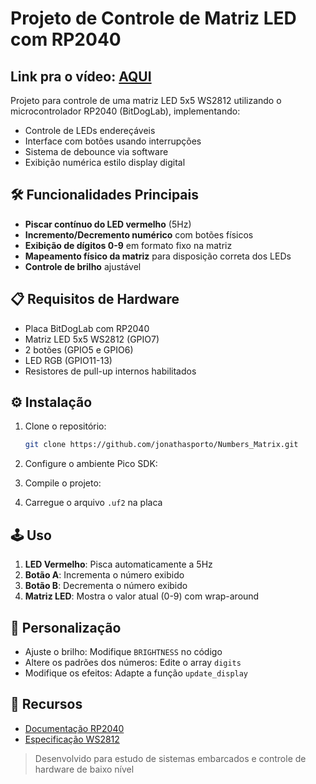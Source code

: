 # Projeto de Controle de Matriz LED com RP2040

## Link pra o vídeo: [AQUI](https://youtu.be/SnG9bbeV3jY)

Projeto para controle de uma matriz LED 5x5 WS2812 utilizando o microcontrolador RP2040 (BitDogLab), implementando:
- Controle de LEDs endereçáveis
- Interface com botões usando interrupções
- Sistema de debounce via software
- Exibição numérica estilo display digital

## 🛠️ Funcionalidades Principais
- **Piscar contínuo do LED vermelho** (5Hz)
- **Incremento/Decremento numérico** com botões físicos
- **Exibição de dígitos 0-9** em formato fixo na matriz
- **Mapeamento físico da matriz** para disposição correta dos LEDs
- **Controle de brilho** ajustável

## 📋 Requisitos de Hardware
- Placa BitDogLab com RP2040
- Matriz LED 5x5 WS2812 (GPIO7)
- 2 botões (GPIO5 e GPIO6)
- LED RGB (GPIO11-13)
- Resistores de pull-up internos habilitados

## ⚙️ Instalação
1. Clone o repositório:
    ```bash
    git clone https://github.com/jonathasporto/Numbers_Matrix.git
    ```

2. Configure o ambiente Pico SDK:
    
3. Compile o projeto:

4. Carregue o arquivo `.uf2` na placa

## 🕹️ Uso
1. **LED Vermelho**: Pisca automaticamente a 5Hz
2. **Botão A**: Incrementa o número exibido
3. **Botão B**: Decrementa o número exibido
4. **Matriz LED**: Mostra o valor atual (0-9) com wrap-around

## 🔧 Personalização
- Ajuste o brilho: Modifique `BRIGHTNESS` no código
- Altere os padrões dos números: Edite o array `digits`
- Modifique os efeitos: Adapte a função `update_display`


## 🔗 Recursos
- [Documentação RP2040](https://datasheets.raspberrypi.com/pico/raspberry-pi-pico-c-sdk.pdf)
- [Especificação WS2812](https://cdn-shop.adafruit.com/datasheets/WS2812.pdf)

> Desenvolvido para estudo de sistemas embarcados e controle de hardware de baixo nível